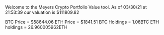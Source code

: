 Welcome to the Meyers Crypto Portfolio Value tool. 
As of 03/30/21 at 21:53:39 our valuation is $111809.82 

BTC Price = $58644.06
 ETH Price = $1841.51
BTC Holdings = 1.06BTC
 ETH holdings = 26.960005962ETH 
